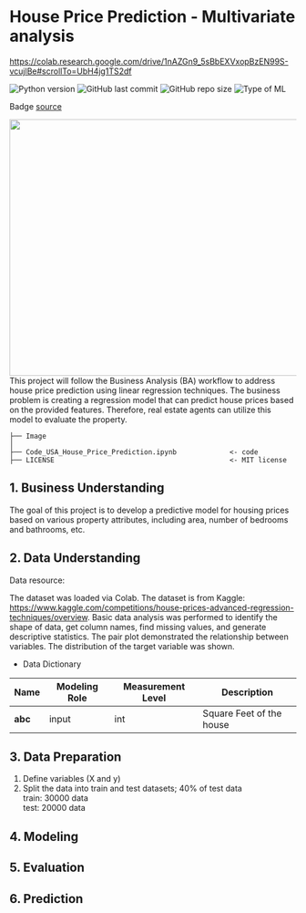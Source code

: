 # House Price Prediction - Multivariate analysis

https://colab.research.google.com/drive/1nAZGn9_5sBbEXVxopBzEN99S-vcujlBe#scrollTo=UbH4jg1TS2df


![Python version](https://img.shields.io/badge/Python%20version-3.10%2B-lightgrey)
![GitHub last commit](https://img.shields.io/github/last-commit/Taweilo/house-price-prediction-multivariate-analysis)
![GitHub repo size](https://img.shields.io/github/repo-size/Taweilo/house-price-prediction-multivariate-analysis)
![Type of ML](https://img.shields.io/badge/Type%20of%20ML-Regression%20-red)

Badge [source](https://shields.io/)

 <img src="https://www.bouzaien.com/post/house-pricing-prediction/featured.png" width="1100" height="450">
This project will follow the Business Analysis (BA) workflow to address house price prediction using linear regression techniques. The business problem is creating a regression model that can predict house prices based on the provided features. Therefore, real estate agents can utilize this model to evaluate the property.

```
├── Image                       
│
├── Code_USA_House_Price_Prediction.ipynb             <- code
├── LICENSE                                           <- MIT license

```

## 1. Business Understanding
The goal of this project is to develop a predictive model for housing prices based on various property attributes, including area, number of bedrooms and bathrooms, etc.

## 2. Data Understanding 

Data resource: 

The dataset was loaded via Colab. The dataset is from Kaggle: https://www.kaggle.com/competitions/house-prices-advanced-regression-techniques/overview. Basic data analysis was performed to identify the shape of data, get column names, find missing values, and generate descriptive statistics. The pair plot demonstrated the relationship between variables. The distribution of the target variable was shown.

* Data Dictionary
 
| Name | Modeling Role | Measurement Level| Description |
| ---- | ------------- | ---------------- | ---------- |
| **abc** | input | int | Square Feet of the house |

 
## 3. Data Preparation 
1. Define variables (X and y) 
2. Split the data into train and test datasets; 40% of test data <br>
   train: 30000 data<br>
   test:  20000 data<br>
  
## 4. Modeling   

## 5. Evaluation

## 6. Prediction


